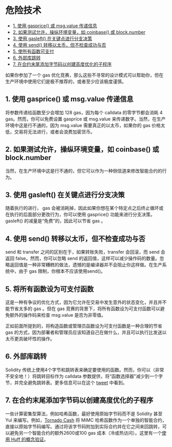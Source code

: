 # 危险技术

- [1. 使用 gasprice() 或 msg.value 传递信息](#1-使用-gasprice-或-msgvalue-传递信息)
- [2. 如果测试允许，操纵环境变量，如 coinbase() 或 block.number](#2-如果测试允许操纵环境变量如-coinbase-或-blocknumber)
- [3. 使用 gasleft() 在关键点进行分支决策](#3-使用-gasleft-在关键点进行分支决策)
- [4. 使用 send() 转移以太币，但不检查成功与否](#4-使用-send-转移以太币但不检查成功与否)
- [5. 使所有函数可支付](#5-将所有函数设为可支付函数)
- [6. 外部库跳转](#6-外部库跳转)
- [7. 在合约末尾添加字节码以创建高度优化的子程序](#7-在合约末尾添加字节码以创建高度优化的子程序)

如果你参加了一个 gas 优化竞赛，那么这些不寻常的设计模式可以帮助你，但在生产环境中使用它们是极不推荐的，或者至少应该极度谨慎。

## 1. 使用 gasprice() 或 msg.value 传递信息

将参数传递给函数至少会增加 128 gas，因为每个 calldata 的零字节都会消耗 4 gas。然而，你可以免费设置 gasprice 或 msg.value 来传递数字。当然，在生产环境中这是行不通的，因为 msg.value 需要真正的以太币，如果你的 gas 价格太低，交易将无法进行，或者会浪费加密货币。

## 2. 如果测试允许，操纵环境变量，如 coinbase() 或 block.number

当然，在生产环境中这是行不通的，但它可以作为一种侧信道来修改智能合约的行为。

## 3. 使用 gasleft() 在关键点进行分支决策

随着执行的进行， gas 会被消耗掉，因此如果你想在某个特定点之后终止循环或在执行的后面部分更改行为，你可以使用 gasprice() 功能来进行分支决策。gasleft() 的减量是“免费”的，因此可以节省 gas 。

## 4. 使用 send() 转移以太币，但不检查成功与否

send 和 transfer 之间的区别在于，如果转账失败，transfer 会回滚，而 send 会返回 false。然而，你可以忽略 send 的返回值，这样可以减少操作码的数量。忽略返回值是一种非常糟糕的做法，遗憾的是编译器并不会阻止你这样做。在生产系统中，由于 gas 限制，你根本不应该使用send()。

## 5. 将所有函数设为可支付函数

这是一种有争议的优化方式，因为它允许在交易中发生意外的状态变化，并且并不能节省太多的 gas 。但在 gas 竞赛的背景下，将所有函数设为可支付函数可以避免额外的操作码来检查 msg.value 是否为非零值。

正如前面所提到的，将构造函数或管理员函数设为可支付函数是一种合理的节省 gas 的方式，因为部署者和管理员应该知道自己在做什么，并且可以执行比发送以太币更具破坏性的操作。

## 6. 外部库跳转

Solidity 传统上使用4个字节和跳转表来确定要使用的函数。然而，你可以（非常不安全地！）将跳转目标作为 calldata 参数提供，将“函数选择器”减少到一个字节，并完全避免跳转表。更多信息可以在这个 [tweet](https://twitter.com/AmadiMichaels/status/1697405235948310627) 中看到。

## 7. 在合约末尾添加字节码以创建高度优化的子程序

一些计算密集型算法，例如哈希函数，最好使用原始字节码而不是 Solidity 甚至 Yul 来编写。例如，[Tornado Cash](https://www.rareskills.io/post/how-does-tornado-cash-work) 将 MiMC 哈希函数作为一个单独的智能合约，直接以原始字节码编写。通过将该字节码附加到实际合约并在它之间来回跳转，可以避免另一个智能合约的额外2600或100 gas 成本（冷或热访问）。这里有一个[使用 Huff 的概念验证](https://twitter.com/AmadiMichaels/status/1696263027920634044)。
